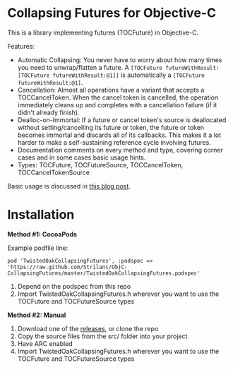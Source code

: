 Collapsing Futures for Objective-C
==================================

This is a library implementing futures (TOCFuture) in Objective-C.

Features:

- Automatic Collapsing: You never have to worry about how many times you need to unwrap/flatten a future. A `[TOCFuture futureWithResult:[TOCFuture futureWithResult:@1]]` is automatically a `[TOCFuture futureWithResult:@1]`.
- Cancellation: Almost all operations have a variant that accepts a TOCCancelToken. When the cancel token is cancelled, the operation immediately cleans up and completes with a cancellation failure (if it didn't already finish).
- Dealloc-on-Immortal: If a future or cancel token's source is deallocated without setting/cancelling its future or token, the future or token becomes immortal and discards all of its callbacks. This makes it a lot harder to make a self-sustaining reference cycle involving futures.
- Documentation comments on every method and type, covering corner cases and in some cases basic usage hints.
- Types: TOCFuture, TOCFutureSource, TOCCancelToken, TOCCancelTokenSource


Basic usage is discussed in [this blog post](http://twistedoakstudios.com/blog/Post7149_collapsing-futures-in-objective-c).

Installation
============

**Method #1: CocoaPods**

Example podfile line:

    pod 'TwistedOakCollapsingFutures', :podspec => 'https://raw.github.com/Strilanc/ObjC-CollapsingFutures/master/TwistedOakCollapsingFutures.podspec'

1. Depend on the podspec from this repo
2. Import TwistedOakCollapsingFutures.h wherever you want to use the TOCFuture and TOCFutureSource types

**Method #2: Manual**

1. Download one of the [releases](https://github.com/Strilanc/ObjC-CollapsingFutures/releases), or clone the repo
2. Copy the source files from the src/ folder into your project
3. Have ARC enabled
4. Import TwistedOakCollapsingFutures.h wherever you want to use the TOCFuture and TOCFutureSource types
